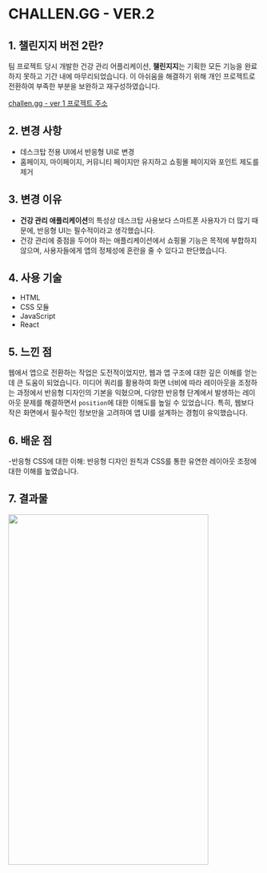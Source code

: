 # CHALLEN.GG - VER.2

## 1. 챌린지지 버전 2란?

팀 프로젝트 당시 개발한 건강 관리 어플리케이션, **챌린지지**는 기획한 모든 기능을 완료하지 못하고 기간 내에 마무리되었습니다. 이 아쉬움을 해결하기 위해 개인 프로젝트로 전환하여 부족한 부분을 보완하고 재구성하였습니다.

[challen.gg - ver 1 프로젝트 주소](https://github.com/JOY-org/CHALLEN.GG_FE.git)

## 2. 변경 사항

- 데스크탑 전용 UI에서 반응형 UI로 변경
- 홈페이지, 마이페이지, 커뮤니티 페이지만 유지하고 쇼핑몰 페이지와 포인트 제도를 제거

## 3. 변경 이유

- **건강 관리 애플리케이션**의 특성상 데스크탑 사용보다 스마트폰 사용자가 더 많기 때문에, 반응형 UI는 필수적이라고 생각했습니다.
- 건강 관리에 중점을 두어야 하는 애플리케이션에서 쇼핑몰 기능은 목적에 부합하지 않으며, 사용자들에게 앱의 정체성에 혼란을 줄 수 있다고 판단했습니다.

## 4. 사용 기술

- HTML
- CSS 모듈
- JavaScript
- React

## 5. 느낀 점

웹에서 앱으로 전환하는 작업은 도전적이었지만, 웹과 앱 구조에 대한 깊은 이해를 얻는 데 큰 도움이 되었습니다. 미디어 쿼리를 활용하여 화면 너비에 따라 레이아웃을 조정하는 과정에서 반응형 디자인의 기본을 익혔으며, 다양한 반응형 단계에서 발생하는 레이아웃 문제를 해결하면서 `position`에 대한 이해도를 높일 수 있었습니다. 특히, 웹보다 작은 화면에서 필수적인 정보만을 고려하여 앱 UI를 설계하는 경험이 유익했습니다.

## 6. 배운 점
-반응형 CSS에 대한 이해: 반응형 디자인 원칙과 CSS를 통한 유연한 레이아웃 조정에 대한 이해를 높였습니다.

## 7. 결과물
<div >
   <img src="https://github.com/user-attachments/assets/99ad4120-6f3d-445e-8bf2-74508dd6ddfc" width="400" height="700" style="object-fit: cover;" />
</div>







